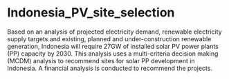 # Indonesia_PV_site_selection
Based on an analysis of projected electricity demand, renewable electricity supply targets and existing, planned and under-construction renewable generation, Indonesia will require 27GW of installed solar PV power plants (PP) capacity by 2030.
This analysis uses a multi-criteria decision making (MCDM) analysis to recommend sites for solar PP development in Indonesia. A financial analysis is conducted to recommend the projects.

